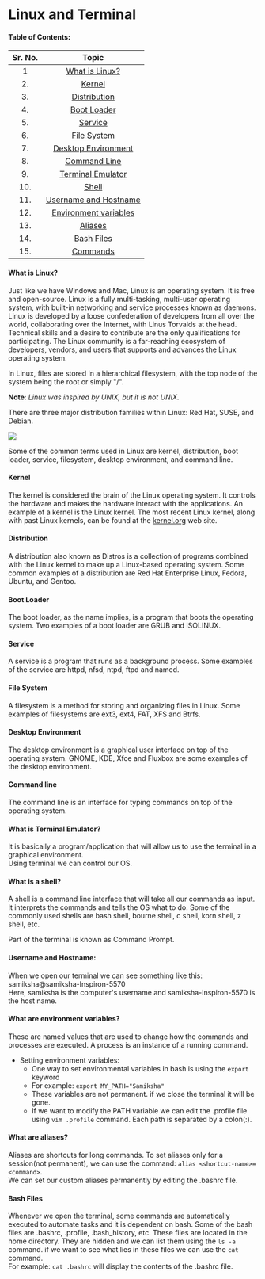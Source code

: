 # Linux and Terminal

#### Table of Contents:

| Sr. No. | Topic                      
|:-------:|:-------------:        
| 1       | <a href="https://github.com/samikshakute/Linux-and-Terminal/edit/main/README.md#what-is-linux">What is Linux?</a>        
| 2.      | <a href="https://github.com/samikshakute/Linux-and-Terminal/edit/main/README.md#kernel">Kernel</a>                
| 3.      | <a href="https://github.com/samikshakute/Linux-and-Terminal/edit/main/README.md#distribution">Distribution</a>          
| 4.      | <a href="https://github.com/samikshakute/Linux-and-Terminal/tree/main#boot-loader">Boot Loader</a>           
| 5.      | <a href="https://github.com/samikshakute/Linux-and-Terminal/tree/main#service">Service</a>               
| 6.      | <a href="https://github.com/samikshakute/Linux-and-Terminal/tree/main#file-system">File System</a>           
| 7.      | <a href="https://github.com/samikshakute/Linux-and-Terminal/tree/main#desktop-environment">Desktop Environment</a>   
| 8.      | <a href="https://github.com/samikshakute/Linux-and-Terminal/tree/main#command-line">Command Line</a>          
| 9.      | <a href="https://github.com/samikshakute/Linux-and-Terminal/tree/main#what-is-terminal-emulator">Terminal Emulator</a>     
| 10.     | <a href="https://github.com/samikshakute/Linux-and-Terminal/tree/main#what-is-a-shell">Shell</a>                 
| 11.     | <a href="https://github.com/samikshakute/Linux-and-Terminal/tree/main#username-and-hostname">Username and Hostname</a>                                                 
| 12.     | <a href="https://github.com/samikshakute/Linux-and-Terminal/tree/main#what-are-environment-variables">Environment variables</a>                                                                                     
| 13.     | <a href="https://github.com/samikshakute/Linux-and-Terminal/tree/main#what-are-aliases">Aliases</a>                                                                                                   
| 14.     | <a href="https://github.com/samikshakute/Linux-and-Terminal/tree/main#bash-files">Bash Files</a>                                                                                                
| 15.     | <a href="https://github.com/samikshakute/Linux-and-Terminal/tree/main/commands">Commands</a>              





#### What is Linux?
Just like we have Windows and Mac, Linux is an operating system. It is free and open-source.
Linux is a fully multi-tasking, multi-user operating system, with built-in networking and service processes known as daemons.
Linux is developed by a loose confederation of developers from all over the world, collaborating over the Internet, with Linus Torvalds at the head. Technical skills and a desire to contribute are the only qualifications for participating.
The Linux community is a far-reaching ecosystem of developers, vendors, and users that supports and advances the Linux operating system.

In Linux, files are stored in a hierarchical filesystem, with the top node of the system being the root or simply "/".

**Note**: *Linux was inspired by UNIX, but it is not UNIX.*

There are three major distribution families within Linux: Red Hat, SUSE, and Debian. 

<img src="https://courses.edx.org/assets/courseware/v1/1d8c97abd237dcd44a5fe5464f6521ac/asset-v1:LinuxFoundationX+LFS101x+2T2021+type@asset+block/chapter01_The_Linux_Kernel_Distribution_Families_and_Individual_Distributions.png">

Some of the common terms used in Linux are kernel, distribution, boot loader, service, filesystem, desktop environment, and command line.
#### Kernel
The kernel is considered the brain of the Linux operating system. It controls the hardware and makes the hardware interact with the applications. An example of a kernel is the Linux kernel. The most recent Linux kernel, along with past Linux kernels, can be found at the <a href="https://kernel.org/">kernel.org</a> web site.

#### Distribution
A distribution also known as Distros is a collection of programs combined with the Linux kernel to make up a Linux-based operating system. Some common examples of a distribution are Red Hat Enterprise Linux, Fedora, Ubuntu, and Gentoo.

#### Boot Loader
The boot loader, as the name implies, is a program that boots the operating system. Two examples of a boot loader are GRUB and ISOLINUX.

#### Service
A service is a program that runs as a background process. Some examples of the service are httpd, nfsd, ntpd, ftpd and named.

#### File System
A filesystem is a method for storing and organizing files in Linux. Some examples of filesystems are ext3, ext4, FAT, XFS and Btrfs.

#### Desktop Environment
The desktop environment is a graphical user interface on top of the operating system. GNOME, KDE, Xfce and Fluxbox are some examples of the desktop environment.

#### Command line
The command line is an interface for typing commands on top of the operating system.

#### What is Terminal Emulator?
It is basically a program/application that will allow us to use the terminal in a graphical environment. </br>
Using terminal we can control our OS.

#### What is a shell?
A shell is a command line interface that will take all our commands as input. It interprets the commands and tells the OS what to do. Some of the commonly used shells are bash shell, bourne shell, c shell, korn shell, z shell, etc. </br>

Part of the terminal is known as Command Prompt.

#### Username and Hostname:
When we open our terminal we can see something like this: samiksha@samiksha-Inspiron-5570 </br>
Here, samiksha is the computer's username and samiksha-Inspiron-5570 is the host name.

#### What are environment variables?
These are named values that are used to change how the commands and processes are executed. 
A process is an instance of a running command.
  - Setting environment variables:
    - One way to set environmental variables in bash is using the `export` keyword </br>
    - For example: `export MY_PATH="Samiksha"`
    - These variables are not permanent. if we close the terminal it will be gone.
    - If we want to modify the PATH variable we can edit the .profile file using `vim .profile` command. Each path is separated by a colon(:).

#### What are aliases?
Aliases are shortcuts for long commands. To set aliases only for a session(not permanent), we can use the command: `alias <shortcut-name>=<command>`.<br>
We can set our custom aliases permanently by editing the .bashrc file.

#### Bash Files
Whenever we open the terminal, some commands are automatically executed to automate tasks and it is dependent on bash.
Some of the bash files are .bashrc, .profile, .bash_history, etc. These files are located in the home directory. They are hidden and we can list them using the `ls -a` command. if we want to see what lies in these files we can use the `cat` command. </br>
For example: `cat .bashrc` will display the contents of the .bashrc file.
